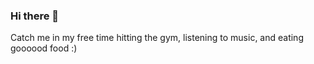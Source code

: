 ### Hi there 👋

Catch me in my free time hitting the gym, listening to music, and eating goooood food :)
